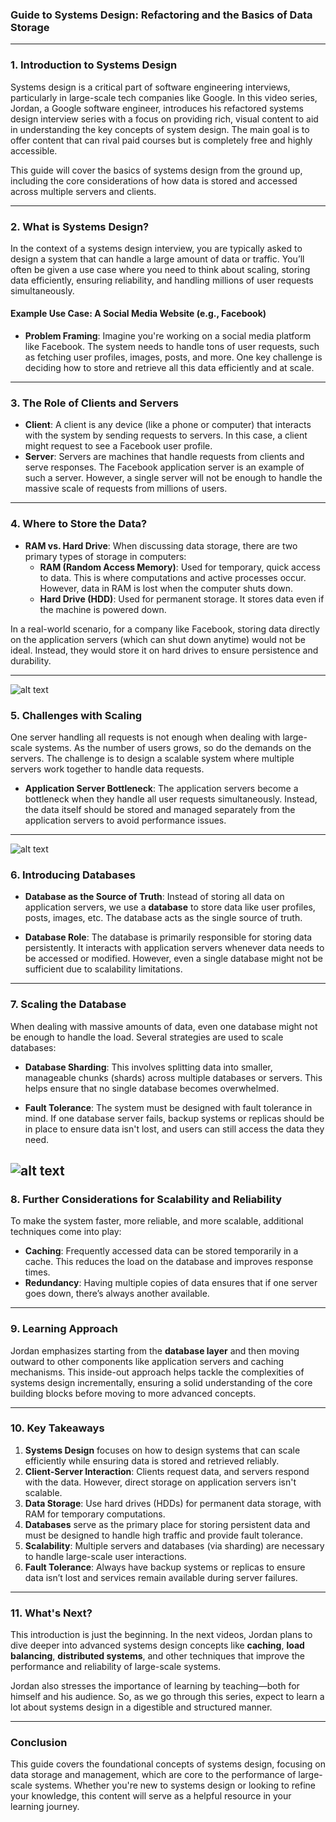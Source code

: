 ### **Guide to Systems Design: Refactoring and the Basics of Data Storage**

---

### **1. Introduction to Systems Design**
Systems design is a critical part of software engineering interviews, particularly in large-scale tech companies like Google. In this video series, Jordan, a Google software engineer, introduces his refactored systems design interview series with a focus on providing rich, visual content to aid in understanding the key concepts of system design. The main goal is to offer content that can rival paid courses but is completely free and highly accessible.

This guide will cover the basics of systems design from the ground up, including the core considerations of how data is stored and accessed across multiple servers and clients.

---

### **2. What is Systems Design?**
In the context of a systems design interview, you are typically asked to design a system that can handle a large amount of data or traffic. You’ll often be given a use case where you need to think about scaling, storing data efficiently, ensuring reliability, and handling millions of user requests simultaneously.

#### **Example Use Case: A Social Media Website (e.g., Facebook)**
- **Problem Framing**: Imagine you're working on a social media platform like Facebook. The system needs to handle tons of user requests, such as fetching user profiles, images, posts, and more. One key challenge is deciding how to store and retrieve all this data efficiently and at scale.
  
---

### **3. The Role of Clients and Servers**
- **Client**: A client is any device (like a phone or computer) that interacts with the system by sending requests to servers. In this case, a client might request to see a Facebook user profile.
- **Server**: Servers are machines that handle requests from clients and serve responses. The Facebook application server is an example of such a server. However, a single server will not be enough to handle the massive scale of requests from millions of users.

---

### **4. Where to Store the Data?**
- **RAM vs. Hard Drive**: When discussing data storage, there are two primary types of storage in computers:
  - **RAM (Random Access Memory)**: Used for temporary, quick access to data. This is where computations and active processes occur. However, data in RAM is lost when the computer shuts down.
  - **Hard Drive (HDD)**: Used for permanent storage. It stores data even if the machine is powered down.

In a real-world scenario, for a company like Facebook, storing data directly on the application servers (which can shut down anytime) would not be ideal. Instead, they would store it on hard drives to ensure persistence and durability.

---
![alt text](image.png)

### **5. Challenges with Scaling**
One server handling all requests is not enough when dealing with large-scale systems. As the number of users grows, so do the demands on the servers. The challenge is to design a scalable system where multiple servers work together to handle data requests.

- **Application Server Bottleneck**: The application servers become a bottleneck when they handle all user requests simultaneously. Instead, the data itself should be stored and managed separately from the application servers to avoid performance issues.

---
![alt text](image-1.png)
### **6. Introducing Databases**
- **Database as the Source of Truth**: Instead of storing all data on application servers, we use a **database** to store data like user profiles, posts, images, etc. The database acts as the single source of truth.
  
- **Database Role**: The database is primarily responsible for storing data persistently. It interacts with application servers whenever data needs to be accessed or modified. However, even a single database might not be sufficient due to scalability limitations.

---

### **7. Scaling the Database**
When dealing with massive amounts of data, even one database might not be enough to handle the load. Several strategies are used to scale databases:
- **Database Sharding**: This involves splitting data into smaller, manageable chunks (shards) across multiple databases or servers. This helps ensure that no single database becomes overwhelmed.
  
- **Fault Tolerance**: The system must be designed with fault tolerance in mind. If one database server fails, backup systems or replicas should be in place to ensure data isn't lost, and users can still access the data they need.

![alt text](image-2.png)
---

### **8. Further Considerations for Scalability and Reliability**
To make the system faster, more reliable, and more scalable, additional techniques come into play:
- **Caching**: Frequently accessed data can be stored temporarily in a cache. This reduces the load on the database and improves response times.
- **Redundancy**: Having multiple copies of data ensures that if one server goes down, there’s always another available.
  
---

### **9. Learning Approach**
Jordan emphasizes starting from the **database layer** and then moving outward to other components like application servers and caching mechanisms. This inside-out approach helps tackle the complexities of systems design incrementally, ensuring a solid understanding of the core building blocks before moving to more advanced concepts.

---

### **10. Key Takeaways**
1. **Systems Design** focuses on how to design systems that can scale efficiently while ensuring data is stored and retrieved reliably.
2. **Client-Server Interaction**: Clients request data, and servers respond with the data. However, direct storage on application servers isn't scalable.
3. **Data Storage**: Use hard drives (HDDs) for permanent data storage, with RAM for temporary computations.
4. **Databases** serve as the primary place for storing persistent data and must be designed to handle high traffic and provide fault tolerance.
5. **Scalability**: Multiple servers and databases (via sharding) are necessary to handle large-scale user interactions.
6. **Fault Tolerance**: Always have backup systems or replicas to ensure data isn’t lost and services remain available during server failures.

---

### **11. What's Next?**
This introduction is just the beginning. In the next videos, Jordan plans to dive deeper into advanced systems design concepts like **caching**, **load balancing**, **distributed systems**, and other techniques that improve the performance and reliability of large-scale systems.

Jordan also stresses the importance of learning by teaching—both for himself and his audience. So, as we go through this series, expect to learn a lot about systems design in a digestible and structured manner.

--- 

### **Conclusion**
This guide covers the foundational concepts of systems design, focusing on data storage and management, which are core to the performance of large-scale systems. Whether you're new to systems design or looking to refine your knowledge, this content will serve as a helpful resource in your learning journey.